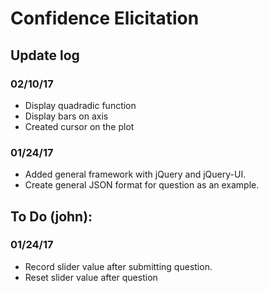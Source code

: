#  Confidence Elicitation

## Update log
### 02/10/17
- Display quadradic function
- Display bars on axis
- Created cursor on the plot
### 01/24/17
- Added general framework with jQuery and jQuery-UI.
- Create general JSON format for question as an example.

## To Do (john):

### 01/24/17
- Record slider value after submitting question.
- Reset slider value after question
